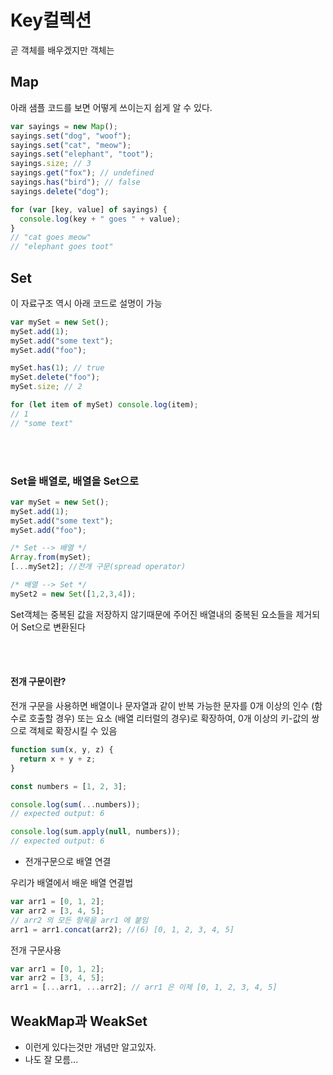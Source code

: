 # Key컬렉션

곧 객체를 배우겠지만 객체는 

## Map

아래 샘플 코드를 보면 어떻게 쓰이는지 쉽게 알 수 있다.
```js
var sayings = new Map();
sayings.set("dog", "woof");
sayings.set("cat", "meow");
sayings.set("elephant", "toot");
sayings.size; // 3
sayings.get("fox"); // undefined
sayings.has("bird"); // false
sayings.delete("dog");

for (var [key, value] of sayings) {
  console.log(key + " goes " + value);
}
// "cat goes meow"
// "elephant goes toot"
```

## Set
이 자료구조 역시 아래 코드로 설명이 가능
```js
var mySet = new Set();
mySet.add(1);
mySet.add("some text");
mySet.add("foo");

mySet.has(1); // true
mySet.delete("foo");
mySet.size; // 2

for (let item of mySet) console.log(item);
// 1
// "some text"
```
<br><br>

### Set을 배열로, 배열을 Set으로
```js
var mySet = new Set();
mySet.add(1);
mySet.add("some text");
mySet.add("foo");

/* Set --> 배열 */
Array.from(mySet);
[...mySet2]; //전개 구문(spread operator)

/* 배열 --> Set */
mySet2 = new Set([1,2,3,4]);
```
 Set객체는 중복된 값을 저장하지 않기때문에 주어진 배열내의 중복된 요소들을 제거되어 Set으로 변환된다

<br><br>

#### 전개 구문이란?
전개 구문을 사용하면 배열이나 문자열과 같이 반복 가능한 문자를 0개 이상의 인수 (함수로 호출할 경우) 또는 요소 (배열 리터럴의 경우)로 확장하여, 0개 이상의 키-값의 쌍으로 객체로 확장시킬 수 있음
```js
function sum(x, y, z) {
  return x + y + z;
}

const numbers = [1, 2, 3];

console.log(sum(...numbers));
// expected output: 6

console.log(sum.apply(null, numbers));
// expected output: 6
```
 - 전개구문으로 배열 연결

우리가 배열에서 배운 배열 연결법
```js
var arr1 = [0, 1, 2];
var arr2 = [3, 4, 5];
// arr2 의 모든 항목을 arr1 에 붙임
arr1 = arr1.concat(arr2); //(6) [0, 1, 2, 3, 4, 5]
```
전개 구문사용
```js
var arr1 = [0, 1, 2];
var arr2 = [3, 4, 5];
arr1 = [...arr1, ...arr2]; // arr1 은 이제 [0, 1, 2, 3, 4, 5]
```

## WeakMap과 WeakSet
 - 이런게 있다는것만 개념만 알고있자.
 - 나도 잘 모름...

